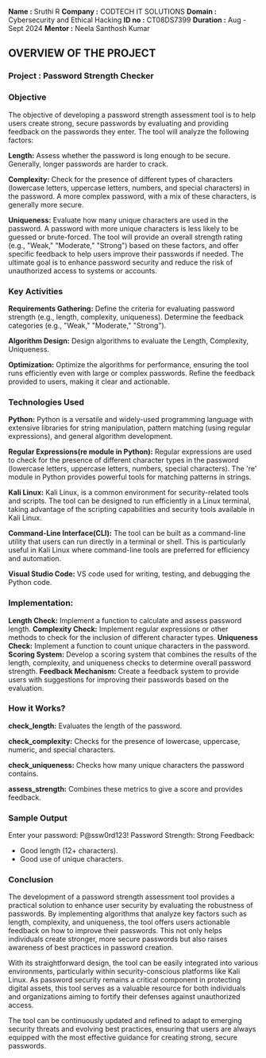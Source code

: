 **Name     :** Sruthi R
**Company  :** CODTECH IT SOLUTIONS
**Domain   :** Cybersecurity and Ethical Hacking
**ID no    :** CT08DS7399
**Duration :** Aug - Sept 2024
**Mentor   :** Neela Santhosh Kumar


## OVERVIEW OF THE PROJECT

### Project : Password Strength Checker

### Objective

The objective of developing a password strength assessment tool is to help users create strong, secure passwords by evaluating and providing feedback on the passwords they enter. The tool will analyze the following factors:

**Length:** Assess whether the password is long enough to be secure. Generally, longer passwords are harder to crack.

**Complexity:** Check for the presence of different types of characters (lowercase letters, uppercase letters, numbers, and special characters) in the password. A more complex password, with a mix of these characters, is generally more secure.

**Uniqueness:** Evaluate how many unique characters are used in the password. A password with more unique characters is less likely to be guessed or brute-forced. The tool will provide an overall strength rating (e.g., "Weak," "Moderate," "Strong") based on these factors, and offer specific feedback to help users improve their passwords if needed. The ultimate goal is to enhance password security and reduce the risk of unauthorized access to systems or accounts.


### Key Activities

**Requirements Gathering:** Define the criteria for evaluating password strength (e.g., length, complexity, uniqueness). Determine the feedback categories (e.g., "Weak," "Moderate," "Strong").

**Algorithm Design:** Design algorithms to evaluate the Length, Complexity, Uniqueness.

**Optimization:** Optimize the algorithms for performance, ensuring the tool runs efficiently even with large or complex passwords. Refine the feedback provided to users, making it clear and actionable.


### Technologies Used

**Python:** Python is a versatile and widely-used programming language with extensive libraries for string manipulation, pattern matching (using regular expressions), and general algorithm development.

**Regular Expressions(re module in Python):** Regular expressions are used to check for the presence of different character types in the password (lowercase letters, uppercase letters, numbers, special characters). The 're' module in Python provides powerful tools for matching patterns in strings.

**Kali Linux:** Kali Linux, is a common environment for security-related tools and scripts. The tool can be designed to run efficiently in a Linux terminal, taking advantage of the scripting capabilities and security tools available in Kali Linux.

**Command-Line Interface(CLI):** The tool can be built as a command-line utility that users can run directly in a terminal or shell. This is particularly useful in Kali Linux where command-line tools are preferred for efficiency and automation.

**Visual Studio Code:** VS code used for writing, testing, and debugging the Python code.


### Implementation:

**Length Check:** Implement a function to calculate and assess password length.
**Complexity Check:** Implement regular expressions or other methods to check for the inclusion of different character types.
**Uniqueness Check:** Implement a function to count unique characters in the password.
**Scoring System:** Develop a scoring system that combines the results of the length, complexity, and uniqueness checks to determine overall password strength.
**Feedback Mechanism:** Create a feedback system to provide users with suggestions for improving their passwords based on the evaluation.

### How it Works?

**check_length:** Evaluates the length of the password.

**check_complexity:** Checks for the presence of lowercase, uppercase, numeric, and special characters.

**check_uniqueness:** Checks how many unique characters the password contains.

**assess_strength:** Combines these metrics to give a score and provides feedback.


###  Sample Output

Enter your password: P@ssw0rd123!
Password Strength: Strong
Feedback:
- Good length (12+ characters).
- Good use of unique characters.
  

### Conclusion

The development of a password strength assessment tool provides a practical solution to enhance user security by evaluating the robustness of passwords. By implementing algorithms that analyze key factors such as length, complexity, and uniqueness, the tool offers users actionable feedback on how to improve their passwords. This not only helps individuals create stronger, more secure passwords but also raises awareness of best practices in password creation.

With its straightforward design, the tool can be easily integrated into various environments, particularly within security-conscious platforms like Kali Linux. As password security remains a critical component in protecting digital assets, this tool serves as a valuable resource for both individuals and organizations aiming to fortify their defenses against unauthorized access.

The tool can be continuously updated and refined to adapt to emerging security threats and evolving best practices, ensuring that users are always equipped with the most effective guidance for creating strong, secure passwords.
